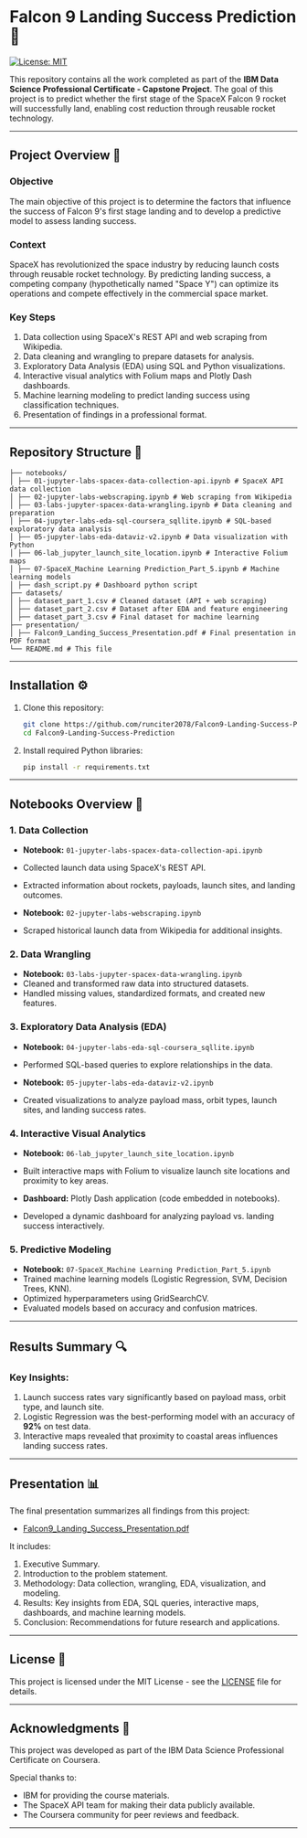 # Falcon 9 Landing Success Prediction 🚀

[![License: MIT](https://img.shields.io/badge/License-MIT-yellow.svg)](LICENSE)

This repository contains all the work completed as part of the **IBM Data Science Professional Certificate - Capstone Project**. The goal of this project is to predict whether the first stage of the SpaceX Falcon 9 rocket will successfully land, enabling cost reduction through reusable rocket technology.

---

## Project Overview 📌

### **Objective**
The main objective of this project is to determine the factors that influence the success of Falcon 9's first stage landing and to develop a predictive model to assess landing success.

### **Context**
SpaceX has revolutionized the space industry by reducing launch costs through reusable rocket technology. By predicting landing success, a competing company (hypothetically named "Space Y") can optimize its operations and compete effectively in the commercial space market.

### **Key Steps**
1. Data collection using SpaceX's REST API and web scraping from Wikipedia.
2. Data cleaning and wrangling to prepare datasets for analysis.
3. Exploratory Data Analysis (EDA) using SQL and Python visualizations.
4. Interactive visual analytics with Folium maps and Plotly Dash dashboards.
5. Machine learning modeling to predict landing success using classification techniques.
6. Presentation of findings in a professional format.

---

## Repository Structure 📂
```
├── notebooks/
│ ├── 01-jupyter-labs-spacex-data-collection-api.ipynb # SpaceX API data collection
│ ├── 02-jupyter-labs-webscraping.ipynb # Web scraping from Wikipedia
│ ├── 03-labs-jupyter-spacex-data-wrangling.ipynb # Data cleaning and preparation
│ ├── 04-jupyter-labs-eda-sql-coursera_sqllite.ipynb # SQL-based exploratory data analysis
│ ├── 05-jupyter-labs-eda-dataviz-v2.ipynb # Data visualization with Python
│ ├── 06-lab_jupyter_launch_site_location.ipynb # Interactive Folium maps
│ ├── 07-SpaceX_Machine Learning Prediction_Part_5.ipynb # Machine learning models
│ ├── dash_script.py # Dashboard python script
├── datasets/
│ ├── dataset_part_1.csv # Cleaned dataset (API + web scraping)
│ ├── dataset_part_2.csv # Dataset after EDA and feature engineering
│ ├── dataset_part_3.csv # Final dataset for machine learning
├── presentation/
│ ├── Falcon9_Landing_Success_Presentation.pdf # Final presentation in PDF format
└── README.md # This file
```

---

## Installation ⚙️

1. Clone this repository:
   ```bash
   git clone https://github.com/runciter2078/Falcon9-Landing-Success-Prediction.git
   cd Falcon9-Landing-Success-Prediction
   ```

2. Install required Python libraries:
   ```bash
   pip install -r requirements.txt
   ```
---

## Notebooks Overview 📓

### **1. Data Collection**
- **Notebook:** `01-jupyter-labs-spacex-data-collection-api.ipynb`  
- Collected launch data using SpaceX's REST API.
- Extracted information about rockets, payloads, launch sites, and landing outcomes.

- **Notebook:** `02-jupyter-labs-webscraping.ipynb`  
- Scraped historical launch data from Wikipedia for additional insights.

### **2. Data Wrangling**
- **Notebook:** `03-labs-jupyter-spacex-data-wrangling.ipynb`  
- Cleaned and transformed raw data into structured datasets.
- Handled missing values, standardized formats, and created new features.

### **3. Exploratory Data Analysis (EDA)**
- **Notebook:** `04-jupyter-labs-eda-sql-coursera_sqllite.ipynb`  
- Performed SQL-based queries to explore relationships in the data.

- **Notebook:** `05-jupyter-labs-eda-dataviz-v2.ipynb`  
- Created visualizations to analyze payload mass, orbit types, launch sites, and landing success rates.

### **4. Interactive Visual Analytics**
- **Notebook:** `06-lab_jupyter_launch_site_location.ipynb`  
- Built interactive maps with Folium to visualize launch site locations and proximity to key areas.

- **Dashboard:** Plotly Dash application (code embedded in notebooks).  
- Developed a dynamic dashboard for analyzing payload vs. landing success interactively.

### **5. Predictive Modeling**
- **Notebook:** `07-SpaceX_Machine Learning Prediction_Part_5.ipynb`  
- Trained machine learning models (Logistic Regression, SVM, Decision Trees, KNN).
- Optimized hyperparameters using GridSearchCV.
- Evaluated models based on accuracy and confusion matrices.

---

## Results Summary 🔍

### Key Insights:
1. Launch success rates vary significantly based on payload mass, orbit type, and launch site.
2. Logistic Regression was the best-performing model with an accuracy of **92%** on test data.
3. Interactive maps revealed that proximity to coastal areas influences landing success rates.

---

## Presentation 📊

The final presentation summarizes all findings from this project:
- [Falcon9_Landing_Success_Presentation.pdf](./presentation/Falcon9_Landing_Success_Presentation.pdf)

It includes:
1. Executive Summary.
2. Introduction to the problem statement.
3. Methodology: Data collection, wrangling, EDA, visualization, and modeling.
4. Results: Key insights from EDA, SQL queries, interactive maps, dashboards, and machine learning models.
5. Conclusion: Recommendations for future research and applications.

---

## License 📄

This project is licensed under the MIT License - see the [LICENSE](LICENSE) file for details.

---

## Acknowledgments 🙌

This project was developed as part of the IBM Data Science Professional Certificate on Coursera.

Special thanks to:
- IBM for providing the course materials.
- The SpaceX API team for making their data publicly available.
- The Coursera community for peer reviews and feedback.

---
